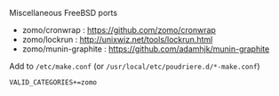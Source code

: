 Miscellaneous FreeBSD ports

* zomo/cronwrap : https://github.com/zomo/cronwrap
* zomo/lockrun : http://unixwiz.net/tools/lockrun.html
* zomo/munin-graphite : https://github.com/adamhjk/munin-graphite

Add to `/etc/make.conf` (or `/usr/local/etc/poudriere.d/*-make.conf`)
```
VALID_CATEGORIES+=zomo
```
